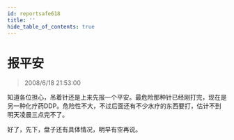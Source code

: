 ```yaml
---
id: reportsafe618
title: ''
hide_table_of_contents: true
---
```


# 报平安

> 2008/6/18 21:53:00

<div style={{fontWeight: 'normal', fontSize: '18px', textAlign: 'left', lineHeight: '180%'}}>

知道各位担心，吊着针还是上来先报一个平安。最危险那种针已经刚打完，现在是另一种化疗药DDP。危险性不大，不过后面还有不少水疗的东西要打，估计不到明天凌晨三点完不了。

好了，先下，盘子还有具体情况，明早有空再说。
</div>